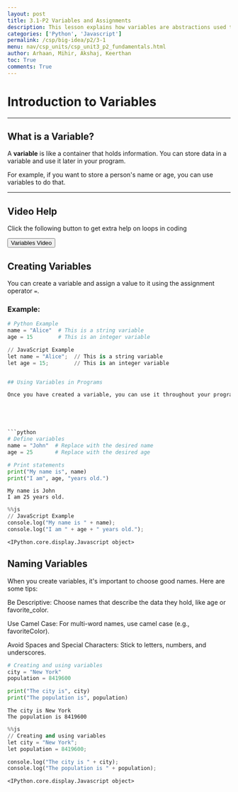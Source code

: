 ```yaml
---
layout: post
title: 3.1-P2 Variables and Assignments
description: This lesson explains how variables are abstractions used to represent and store data.
categories: ['Python', 'Javascript']
permalink: /csp/big-idea/p2/3-1
menu: nav/csp_units/csp_unit3_p2_fundamentals.html
author: Arhaan, Mihir, Akshaj, Keerthan
toc: True
comments: True
---
```


# **Introduction to Variables**

---

## What is a Variable?

A **variable** is like a container that holds information. You can store data in a variable and use it later in your program.

For example, if you want to store a person's name or age, you can use variables to do that.

---

## Video Help 

<div>
    <p> Click the following button to get extra help on loops in coding </p>
</div>
<a href="https://www.youtube.com/watch?v=KpJ385shzgM">
<button class="button button1">Variables Video</button>
</a>


## Creating Variables

You can create a variable and assign a value to it using the assignment operator `=`.

### Example:
```python
# Python Example
name = "Alice"  # This is a string variable
age = 15        # This is an integer variable

// JavaScript Example
let name = "Alice";  // This is a string variable
let age = 15;        // This is an integer variable


## Using Variables in Programs

Once you have created a variable, you can use it throughout your program.





```python
# Define variables
name = "John"  # Replace with the desired name
age = 25       # Replace with the desired age

# Print statements
print("My name is", name)
print("I am", age, "years old.")


```

    My name is John
    I am 25 years old.



```python
%%js
// JavaScript Example
console.log("My name is " + name);
console.log("I am " + age + " years old.");

```


    <IPython.core.display.Javascript object>


## Naming Variables
When you create variables, it's important to choose good names. Here are some tips:

Be Descriptive: Choose names that describe the data they hold, like age or favorite_color.

Use Camel Case: For multi-word names, use camel case (e.g., favoriteColor).

Avoid Spaces and Special Characters: Stick to letters, numbers, and underscores.



```python
# Creating and using variables
city = "New York"
population = 8419600

print("The city is", city)
print("The population is", population)

```

    The city is New York
    The population is 8419600



```python
%%js
// Creating and using variables
let city = "New York";
let population = 8419600;

console.log("The city is " + city);
console.log("The population is " + population);

```


    <IPython.core.display.Javascript object>

